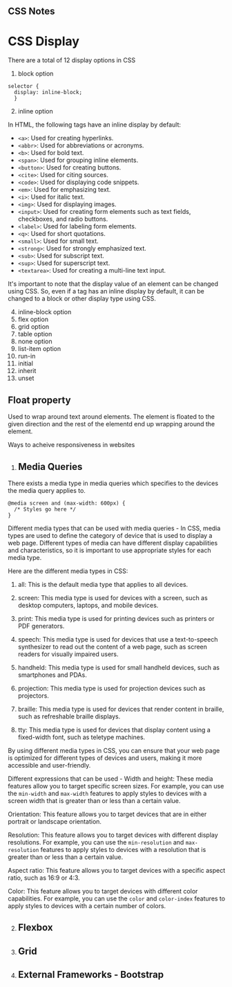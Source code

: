 ## CSS Notes

# CSS Display

<p>There are a total of 12 display options in CSS</p>

1. block option

```
selector {
  display: inline-block;
  }
```
2. inline option

In HTML, the following tags have an inline display by default:

- `<a>`: Used for creating hyperlinks.
- `<abbr>`: Used for abbreviations or acronyms.
- `<b>`: Used for bold text.
- `<span>`: Used for grouping inline elements.
- `<button>`: Used for creating buttons.
- `<cite>`: Used for citing sources.
- `<code>`: Used for displaying code snippets.
- `<em>`: Used for emphasizing text.
- `<i>`: Used for italic text.
- `<img>`: Used for displaying images.
- `<input>`: Used for creating form elements such as text fields, checkboxes, and radio buttons.
- `<label>`: Used for labeling form elements.
- `<q>`: Used for short quotations.
- `<small>`: Used for small text.
- `<strong>`: Used for strongly emphasized text.
- `<sub>`: Used for subscript text.
- `<sup>`: Used for superscript text.
- `<textarea>`: Used for creating a multi-line text input.

It's important to note that the display value of an element can be changed using CSS. So, even if a tag has an inline display by default, it can be changed to a block or other display type using CSS.


4. inline-block option
5. flex option
6. grid option
7. table option
8. none option
9. list-item option
10. run-in
11. initial
12. inherit
13. unset


## Float property

Used to wrap around text around elements. The element is floated to the given direction and the rest of the elementd end up wrapping around the element.

Ways to acheive responsiveness in websites
1. ## Media Queries
There exists a media type in media queries which specifies to the devices the media query applies to.
```
@media screen and (max-width: 600px) {
  /* Styles go here */
}
```
Different media types that can be used with media queries - 
In CSS, media types are used to define the category of device that is used to display a web page. Different types of media can have different display capabilities and characteristics, so it is important to use appropriate styles for each media type.

Here are the different media types in CSS:

1. all: This is the default media type that applies to all devices.

2. screen: This media type is used for devices with a screen, such as desktop computers, laptops, and mobile devices.

3. print: This media type is used for printing devices such as printers or PDF generators.

4. speech: This media type is used for devices that use a text-to-speech synthesizer to read out the content of a web page, such as screen readers for visually impaired users.

5. handheld: This media type is used for small handheld devices, such as smartphones and PDAs.

6. projection: This media type is used for projection devices such as projectors.

7. braille: This media type is used for devices that render content in braille, such as refreshable braille displays.

8. tty: This media type is used for devices that display content using a fixed-width font, such as teletype machines.

By using different media types in CSS, you can ensure that your web page is optimized for different types of devices and users, making it more accessible and user-friendly.

Different expressions that can be used -
Width and height: These media features allow you to target specific screen sizes. For example, you can use the `min-width` and `max-width` features to apply styles to devices with a screen width that is greater than or less than a certain value.

Orientation: This feature allows you to target devices that are in either portrait or landscape orientation.

Resolution: This feature allows you to target devices with different display resolutions. For example, you can use the `min-resolution` and `max-resolution` features to apply styles to devices with a resolution that is greater than or less than a certain value.

Aspect ratio: This feature allows you to target devices with a specific aspect ratio, such as 16:9 or 4:3.

Color: This feature allows you to target devices with different color capabilities. For example, you can use the `color` and `color-index` features to apply styles to devices with a certain number of colors.

2. ## Flexbox

3. ## Grid
4. ## External Frameworks - Bootstrap


